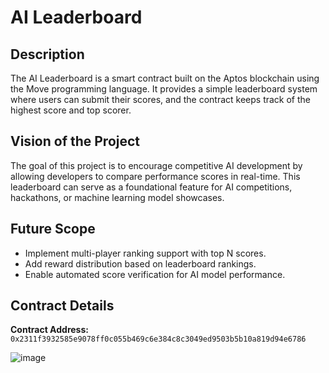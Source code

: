 # AI Leaderboard

## Description
The AI Leaderboard is a smart contract built on the Aptos blockchain using the Move programming language. It provides a simple leaderboard system where users can submit their scores, and the contract keeps track of the highest score and top scorer.

## Vision of the Project
The goal of this project is to encourage competitive AI development by allowing developers to compare performance scores in real-time. This leaderboard can serve as a foundational feature for AI competitions, hackathons, or machine learning model showcases.

## Future Scope
- Implement multi-player ranking support with top N scores.
- Add reward distribution based on leaderboard rankings.
- Enable automated score verification for AI model performance.

## Contract Details
**Contract Address:** `0x2311f3932585e9078ff0c055b469c6e384c8c3049ed9503b5b10a819d94e6786`

![image](https://github.com/user-attachments/assets/e10c051b-4326-4633-9e6e-62369bd18702)
